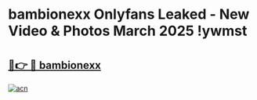 # bambionexx Onlyfans Leaked - New Video & Photos March 2025 !ywmst

# <h2><a href="https://djxhm2.iuczelnia.edu.pl?title=bambionexx&ref=ywmst">🔗👉 🔴 bambionexx</a></h2>

[![acn](https://github.com/user-attachments/assets/0f9c940e-d8b0-45ae-aac7-cd30a18b3e1c)](https://djxhm2.iuczelnia.edu.pl?title=bambionexx&ref=ywmst)


